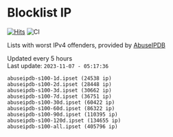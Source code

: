 # Blocklist IP

[![Hits](https://hits.seeyoufarm.com/api/count/incr/badge.svg?url=https%3A%2F%2Fgithub.com%2Fborestad%2Fblocklist-ip%2F&count_bg=%2379C83D&title_bg=%23555555&icon=&icon_color=%23E7E7E7&title=hits&edge_flat=false)](https://hits.seeyoufarm.com)  ![CI](https://img.shields.io/github/workflow/status/borestad/blocklist-ip/CI?style=flat-square)

Lists with worst IPv4 offenders, provided by [AbuseIPDB](https://www.abuseipdb.com/)

<!-- FOOTER-PLACEHOLDER -->
Updated every 5 hours<br>
Last update: `2023-11-07 - 05:17:36`
```
abuseipdb-s100-1d.ipset (24538 ip)
abuseipdb-s100-2d.ipset (28448 ip)
abuseipdb-s100-3d.ipset (30662 ip)
abuseipdb-s100-7d.ipset (36751 ip)
abuseipdb-s100-30d.ipset (60422 ip)
abuseipdb-s100-60d.ipset (86322 ip)
abuseipdb-s100-90d.ipset (110395 ip)
abuseipdb-s100-120d.ipset (134655 ip)
abuseipdb-s100-all.ipset (405796 ip)
```
